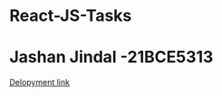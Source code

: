 # React-JS-Tasks
# Jashan Jindal -21BCE5313

[Delopyment link](https://pvamsi02.github.io/React-JS-Tasks/)
